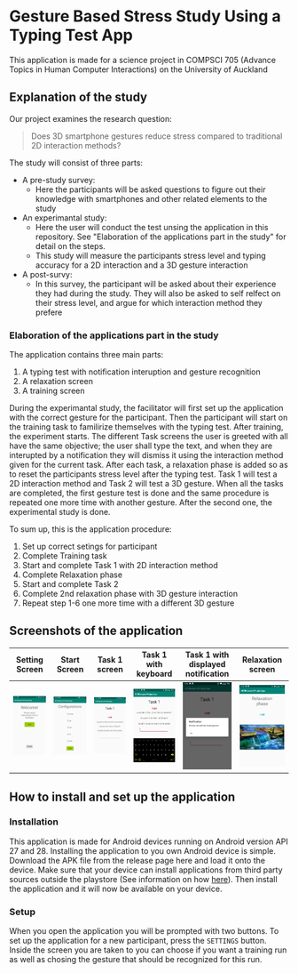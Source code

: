 # Gesture Based Stress Study Using a Typing Test App
This application is made for a science project in COMPSCI 705 (Advance Topics in Human Computer Interactions) on the University of Auckland

## Explanation of the study
Our project examines the research question: 
> Does 3D smartphone gestures reduce stress compared to traditional 2D interaction methods?

The study will consist of three parts:
- A pre-study survey:
	- Here the participants will be asked questions to figure out their knowledge with smartphones and other related elements to the study
- An experimantal study:
	- Here the user will conduct the test unsing the application in this repository. See "Elaboration of the applications part in the study" for detail on the steps.
	- This study will measure the participants stress level and typing accuracy for a 2D interaction and a 3D gesture interaction
- A post-survy:
	- In this survey, the participant will be asked about their experience they had during the study. They will also be asked to self relfect on their stress level, and argue for which interaction method they prefere
	
### Elaboration of the applications part in the study
The application contains three main parts: 
1. A typing test with notification interuption and gesture recognition
2. A relaxation screen
3. A training screen

During the experimantal study, the facilitator will first set up the application with the correct gesture for the participant. Then the participant will start on the training task to familirize themselves with the typing test.
After training, the experiment starts. The different Task screens the user is greeted with all have the same objective; the user shall type the text, and when they are interupted by a notification they will dismiss it using the interaction method given for the current task.
After each task, a relaxation phase is added so as to reset the participants stress level after the typing test. Task 1 will test a 2D interaction method and Task 2 will test a 3D gesture. When all the tasks are completed, the first gesture test is done and the same procedure is repeated one more time with another gesture. After the second one, the experimental study is done.

To sum up, this is the application procedure:
1. Set up correct setings for participant
2. Complete Training task
3. Start and complete Task 1 with 2D interaction method
4. Complete Relaxation phase
5. Start and complete Task 2 
6. Complete 2nd relaxation phase with 3D gesture interaction
7. Repeat step 1-6 one more time with a different 3D gesture

## Screenshots of the application

| Setting Screen  |  Start Screen | Task 1 screen  | Task 1 with keyboard  | Task 1 with displayed notification  | Relaxation screen  | 
|---|---|---|---|---|---|
| ![Start Screen](screenshots/home_screen.jpg)  | ![Setting Screen](screenshots/setting_screen.jpg)  | ![Task 1 Screen](screenshots/task_one_no_keyboard.jpg)  |  ![Task 1 Screen with keyboard](screenshots/task_one_keyboard.jpg) | ![Task 1 Notification](screenshots/task_one_notification.jpg)  |  ![Relaxation Screen](screenshots/relaxation_phase.jpg) |

## How to install and set up the application
### Installation
This application is made for Android devices running on Android version API 27 and 28. Installing the application to you own Android device is simple. Download the APK file from the release page here <TODO insert link> and load it onto the device. Make sure that your device can install applications from third party sources outside the playstore (See information on how [here](https://www.androidpit.com/install-apps-outside-of-google-play)). Then install the application and it will now be available on your device. 

### Setup
When you open the application you will be prompted with two buttons. To set up the application for a new participant, press the `SETTINGS` button. Inside the screen you are taken to you can choose if you want a training run as well as chosing the gesture that should be recognized for this run. 
